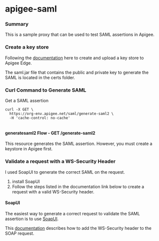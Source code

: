# apigee-saml

### Summary
This is a sample proxy that can be used to test SAML assertions in Apigee.


### Create a key store
Following the [documentation](http://docs.apigee.com/api-services/content/keystores-and-truststores) here to create and upload a key store to Apigee Edge.

The saml.jar file that contains the public and private key to generate the SAML is located in the certs folder.  


### Curl Command to Generate SAML

Get a SAML assertion

```
curl -X GET \
  https://org-env.apigee.net/saml/generate-saml2 \
  -H 'cache-control: no-cache'
  
```

#### generatesaml2 Flow - GET /generate-saml2
This resource generates the SAML assertion. However, you must create a keystore in Apigee first.

### Validate a request with a WS-Security Header
I used SoapUI to generate the correct SAML on the request.
1) install SoapUI
2) Follow the steps listed in the documentation link below to create a request with a valid WS-Security header.


#### SoapUI 
The easiest way to generate a correct request to validate the SAML assertion is to use [SoapUI](https://www.soapui.org/downloads/soapui.html).  

This [documentation](https://www.soapui.org/soapui-projects/ws-security.html) describes how to add the WS-Security header to the SOAP request.
